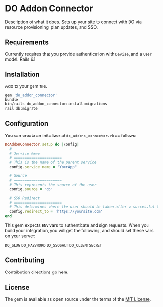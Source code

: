 # DO Addon Connector

Description of what it does.  Sets up your site to connect with DO via resource provisioning, plan updates, and SSO.

## Requirements

Currently requires that you provide authentication with `Devise`, and a `User` model.  Rails 6.1

## Installation
Add to your gem file.

``` bash
gem 'do_addon_connector'
bundle 
bin/rails do_addon_connector:install:migrations
rail db:migrate
```

## Configuration

You can create an initializer at `do_addons_connector.rb` as follows:

``` ruby
DoAddonConnector.setup do |config|
  # 
  # Service Name
  # ======================
  # This is the name of the parent service
  config.service_name = "YourApp"

  # Source
  # ======================
  # This represents the source of the user
  config.source = 'do'

  # SSO Redirect
  # ======================
  # This determines where the user should be taken after a successful SSO
  config.redirect_to = 'https://yoursite.com'
end
```

This gem expects `ENV` vars to authenticate and sign requests.  When you build your integration, you will get the following, and should set these vars on your server:

`DO_SLUG`
`DO_PASSWORD`
`DO_SSOSALT`
`DO_CLIENTSECRET`

## Contributing
Contribution directions go here.

## License
The gem is available as open source under the terms of the [MIT License](https://opensource.org/licenses/MIT).
